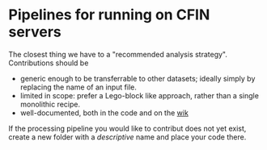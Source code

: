 # Pipelines for running on CFIN servers

The closest thing we have to a "recommended analysis strategy". Contributions should be 

* generic enough to be transferrable to other datasets; ideally simply by replacing the name of an input file.
* limited in scope: prefer a Lego-block like approach, rather than a single monolithic recipe.
* well-documented, both in the code and on the [wik](http://wiki.pet.auh.dk/wiki)

If the processing pipeline you would like to contribut does not yet exist, create a new folder with a _descriptive_ name and place your code there.

